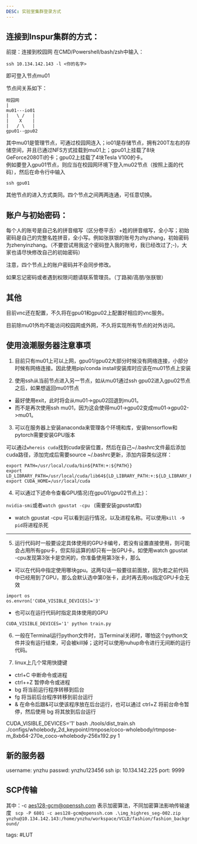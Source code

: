 ```yaml
---
DESC: 实验室集群登录方式
---
```

## 连接到Inspur集群的方式：

前提：连接到校园网
在CMD/Powershell/bash/zsh中输入：
```
ssh 10.134.142.143 -l <你的名字>
```
即可登入节点mu01

节点间关系如下：
```
校园网
|
mu01---io01
|   \ /   |
|    X    |
|   / \   |
gpu01--gpu02
```
其中mu01是管理节点，可通过校园网连入；io01是存储节点，拥有200T左右的存储空间，并且已通过NFS方式挂载到mu01上；gpu01上挂载了8块GeForce2080Ti的卡；gpu02上挂载了4块Tesla V100的卡。<br>
例如要登入gpu01节点，则应当在校园网环境下登入mu02节点（按照上面的代码），然后在命令行中输入
```
ssh gpu01
```
其他节点的进入方式类同。四个节点之间两两连通，可任意切换。

## 账户与初始密码：
每个人的账号是自己名的拼音缩写（区分卷平舌）+姓的拼音缩写，全小写；初始密码是自己的完整名姓拼音，全小写。例如张朕银的账号为zhyzhang，初始密码为zhenyinzhang。（不要尝试用我这个密码登入我的账号，我已经改过了;-)，大家也请尽快修改自己的初始密码）

注意，四个节点上的账户密码并不会同步修改。

如果忘记密码或者遇到权限问题请联系管理员。（丁路昶/高朋/张朕银）

## 其他

目前vnc还在配置，不久将在gpu01和gpu02上配置好相应的vnc服务。

目前除mu01外均不能访问校园网或外网，不久将实现所有节点的对外访问。

## 使用浪潮服务器注意事项
1. 目前只有mu01上可以上网，gpu01/gpu02大部分时候没有网络连接，小部分时候有网络连接。因此使用pip/conda install安装库时应该在mu01节点上安装

2. 使用ssh从当前节点进入另一节点，如从mu01通过ssh gpu02进入gpu02节点之后，如果想返回mu01节点
- 最好使用exit，此时将会从mu01->gpu02回退到mu01。
- 而不是再次使用ssh mu01，因为这会使得mu01->gpu02变成mu01->gpu02->mu01。

3. 可以在服务器上安装anaconda来管理各个环境和库，安装tensorflow和pytorch需要安装GPU版本

可以通过```whereis cuda```找到cuda安装位置，然后在自己~/.bashrc文件最后添加cuda路径，添加完成后需要source ~/.bashrc更新，添加内容类似这样：
```
export PATH=/usr/local/cuda/bin${PATH:+:${PATH}}
export LD_LIBRARY_PATH=/usr/local/cuda/lib64${LD_LIBRARY_PATH:+:${LD_LIBRARY_PATH}}
export CUDA_HOME=/usr/local/cuda
```
4. 可以通过下述命令查看GPU情况(在gpu01/gpu02节点上)：

```nvidia-smi```或者```watch gpustat -cpu ``` (需要安装gpustat库)
- watch gpustat -cpu 可以看到运行情况，以及进程名称。可以使用```kill -9 pid```将进程杀死

---

5. 运行代码时一般要设定具体使用的GPU卡编号，若没有设置直接使用，则可能会占用所有gpu卡，但实际运算的却只有一张GPU卡。如使用watch gpustat -cpu发现第3张卡是空闲的，你准备使用第3张卡，那么

- 可以在代码中指定使用哪块gpu。这两句话一般要往前面放，因为若之前代码中已经用到了GPU，那么会默认选中第0张卡，此时再去用os指定GPU卡会无效
``` 
import os
os.envron['CUDA_VISIBLE_DEVICES]='3'
```
- 也可以在运行代码时指定具体使用的GPU
```
CUDA_VISIBLE_DEVICES='1' python train.py
```

6. 一般在Terminal运行python文件时，当Terminal关闭时，哪怕这个python文件并没有运行结束，可会被kill掉；这时可以使用nuhup命令进行无间断的运行代码。

7. linux上几个常用快捷键
- ctrl+C 中断命令或进程
- ctrl++Z 暂停命令或进程
- bg 将当前运行程序转移到后台
- fg 将当前后台程序转移到前台运行
- & 在命令后跟&可以使该程序放在后台运行，也可以通过 ctrl+Z 将前台命令暂停，然后使用 bg 将其放到后台运行


 CUDA_VISIBLE_DEVICES='1'  bash ./tools/dist_train.sh  ./configs/wholebody_2d_keypoint/rtmpose/coco-wholebody/rtmpose-m_8xb64-270e_coco-wholebody-256x192.py 1


## 新的服务器
username: ynzhu
passwd: ynzhu123456
ssh ip: 10.134.142.225
port: 9999


## SCP传输
其中：-c aes128-gcm@openssh.com 表示加密算法，不同加密算法影响传输速度
` scp -P 6801 -c aes128-gcm@openssh.com .\img_highres_seg-002.zip ynzhu@10.134.142.143:/home/ynzhu/workspace/VCLD/fashion/fashion_background/`


tags: #LUT